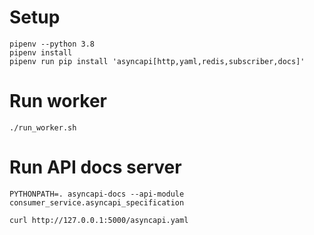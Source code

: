 # Setup
```
pipenv --python 3.8
pipenv install
pipenv run pip install 'asyncapi[http,yaml,redis,subscriber,docs]'
```

# Run worker
```
./run_worker.sh
```

# Run API docs server 
```
PYTHONPATH=. asyncapi-docs --api-module consumer_service.asyncapi_specification

curl http://127.0.0.1:5000/asyncapi.yaml
```